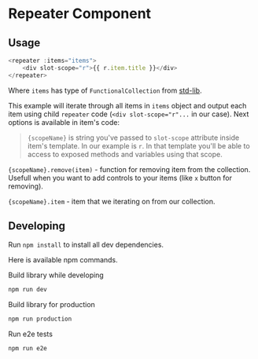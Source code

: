 # Repeater Component

## Usage
```js
<repeater :items="items">
    <div slot-scope="r">{{ r.item.title }}</div>
</repeater>
```
Where `items` has type of `FunctionalCollection` from [std-lib](https://github.com/RebelCode/std-lib).

This example will iterate through all items in `items` object and output each item using child `repeater` code (`<div slot-scope="r"...` in our case). Next options is available in item's code:

> `{scopeName}` is string you've passed to `slot-scope` attribute inside item's template. In our example is `r`. In that template you'll be able to access to exposed methods and variables using that scope.

`{scopeName}.remove(item)` - function for removing item from the collection. Usefull when you want to add controls to your items (like `x` button for removing).

`{scopeName}.item` - item that we iterating on from our collection.

## Developing
Run `npm install` to install all dev dependencies.

Here is available npm commands.

Build library while developing
```sh
npm run dev
```

Build library for production
```sh
npm run production
```

Run e2e tests
```sh
npm run e2e
```
